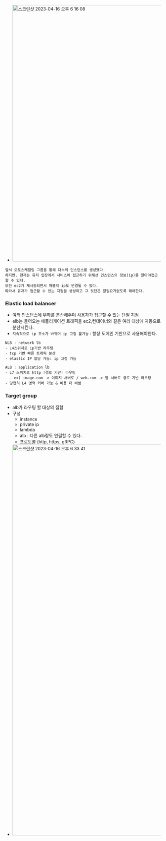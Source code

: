 - <img width="827" alt="스크린샷 2023-04-16 오후 6 16 08" src="https://user-images.githubusercontent.com/62214428/232289046-7512f40f-c663-473d-ad34-d47b76d11204.png">
```
앞서 오토스케일링 그룹을 통해 다수의 인스턴스를 생성했다.
하지만. 현재는 유저 입장에서 서비스에 접근하기 위해선 인스턴스의 정보(ip)를 알아야접근할 수 있다.
또한 ec2가 재시동되면서 퍼블릭 ip도 변경될 수 있다.
따라서 유저가 접근할 수 있는 지점을 생성하고 그 뒷단은 알필요가없도록 해야한다.
```
### Elastic load balancer
- 여러 인스턴스에 부하를 분산해주며 사용자가 접근할 수 있는 단일 지점
- elb는 들어오는 애플리케이션 트래픽을 ec2,컨테이너와 같은 여러 대상에 자동으로 분산시킨다.
- `지속적으로 ip 주소가 바뀌며 ip 고정 불가능` : 항상 도메인 기반으로 사용해야한다.

```
NLB : network lb
- L4스위치로 ip기반 라우팅
- tcp 기반 빠른 트래픽 분산
- elastic IP 할당 가능: ip 고정 가능

ALB : application lb
- L7 스위치로 http !경로 기반! 라우팅
  - ex) image.com -> 이미지 서버로 / web.com -> 웹 서버로 경로 기반 라우팅
- 당연히 L4 영역 커버 가능 & 비용 더 비쌈
```

### Target group
- alb가 라우팅 할 대상의 집합
- 구성
  - instance
  - private ip
  - lambda
  - alb : 다른 alb랑도 연결할 수 있다.
  - 프로토콜 (http, https, gRPC)
- <img width="1261" alt="스크린샷 2023-04-16 오후 6 33 41" src="https://user-images.githubusercontent.com/62214428/232290003-5799cf94-3a7f-4458-852a-3a7b6f17d785.png">





